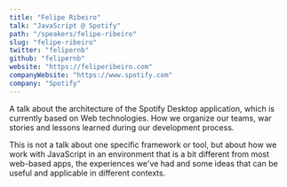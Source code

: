 ```yaml
---
title: "Felipe Ribeiro"
talk: "JavaScript @ Spotify"
path: "/speakers/felipe-ribeiro"
slug: "felipe-ribeiro"
twitter: "felipernb"
github: "felipernb"
website: "https://feliperibeiro.com"
companyWebsite: "https://www.spotify.com"
company: "Spotify"
---
```


<p>A talk about the architecture of the Spotify Desktop application, which is currently based on Web technologies. How we organize our teams, war stories and lessons learned during our development process.</p>
<p>This is not a talk about one specific framework or tool, but about how we work with JavaScript in an environment that is a bit different from most web-based apps, the experiences we've had and some ideas that can be useful and applicable in different contexts.</p>